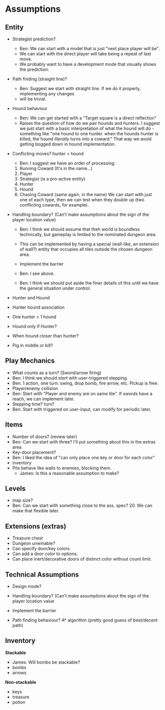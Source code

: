 # Assumptions

## Entity
* Strategist prediction?
  * Ben: We can start with a model that is just "next place player will be".
  * We can start with the direct player will take being a repeat of last move.
  * We probably want to have a development mode that visually shows the prediction.

* Path finding (straight line)?
  * Ben: Suggest we start with straight line. If we do it properly, implementing any changes
  * will be trivial.
* Hound behaviour
  * Ben: We can get started with a "Target square is a direct reflection"
  * Raises the question of how do we pair hounds and hunters. I suggest we just start with a
    basic interpretation of what the hound will do - something like "one hound to one hunter.
    when the hounds hunter is killed, the hound *literally* turns into a coward." That way we
    avoid getting bogged down in hound implementation.
    
         
* Conflicting moves? hunter > hound
   * Ben: I suggest we have an order of processing:
   1. Running Coward (It's in the name...)
   2. Player
   3. Strategist (is a pro-active entity)
   4. Hunter
   5. Hound
   6. Chasing Coward (same again, in the name)
    We can start with just one of each type, then we can test when they double up (two conflicting
    cowards, for example). 

* Handling boundary? (Can’t make assumptions about the sign of the player location value)
  * Ben: I think we should assume that theh world is boundless technically, but gameplay is limited to
    the nominated dungeon area.
  * This can be implemented by having a special (wall-like, an extension of wall?) entity that 
    occupies all tiles outside the chosen dungeon area.
  * Implement the barrier
  * Ben: I see above.

  * Ben: I think we should put aside the finer details of this until we have the general situation
         under control.
* Hunter and Hound
* Hunter hound association
* One hunter  > 1 hound 
* Hound only if Hunter?
* When hound closer than hunter?
* Pig in middle or kill?

## Play Mechanics

* What counts as a turn? (Sword/arrow firing)
 * Ben: I think we should *start* with user-triggered stepping.
 * Ben: 1 action, one turn: swing, drop bomb, fire arrow, etc. Pickup is free.
* Player/enemy collision
 * Ben: Start with "Player and enemy are on same tile". If swords have a reach, we can implement later.
* Stepping time? turn? 
 * Ben: Start with triggered on user-input, can modify for periodic later.

## Items
* Number of doors? (review later)
 * Ben: Can we start with three? I'll put something about this in the extras area.
* Key-door placement?
 * Ben: I liked the idea of "can only place one key or door for each color"
* inventory 
* Pits behave like walls to enemies, blocking them.
  * James: Is this a reasonable assumption to make?
  
  

## Levels
* map size?
 * Ben: Can we start with something close to the ass. spec? 20. We can make that flexible later.


## Extensions (extras)
* Treasure chest
* Dungeon unwinable?
* Can specify door/key colors.
* Can add a door color to options.
* Can place inert/decorative doors of distinct color without count limit.

## Technical Assumptions 

* Design mode? 
* Handling boundary? (Can’t make assumptions about the sign of the player location value
* Implement the barrier


* Path finding behaviour? A* algorithm (pretty good guess of best/decent path)

## Inventory

__Stackable__
  * James: Will bombs be stackable? 
  * bombs 
  * arrows 
  
__Non-stackable__
  * keys
  * treasure 
  * potion
